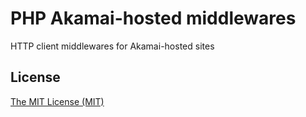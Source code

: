 # PHP Akamai-hosted middlewares

HTTP client middlewares for Akamai-hosted sites

## License

[The MIT License (MIT)](LICENSE)
